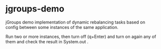 # jgroups-demo

 jGroups demo implementation of dynamic rebalancing tasks based on config between some instances of the same application.

 Run two or more instances, then turn off (q+Enter) and turn on again any of them and check the result in System.out .
